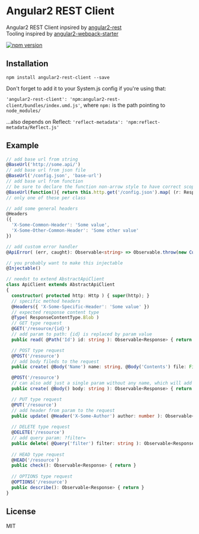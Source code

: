 # Angular2 REST Client
Angular2 REST Client inpsired by [angular2-rest](https://github.com/Paldom/angular2-rest)  
Tooling inspired by [angular2-webpack-starter](https://github.com/AngularClass/angular2-webpack-starter)

[![npm version](https://badge.fury.io/js/angular2-rest-client.svg)](https://badge.fury.io/js/angular2-rest-client)

## Installation
`npm install angular2-rest-client --save`


Don't forget to add it to your System.js config if you're using that:

`
'angular2-rest-client': 'npm:angular2-rest-client/bundles/index.umd.js'
`,
where `npm:` is the path pointing to `node_modules/`

...also depends on Reflect: `'reflect-metadata': 'npm:reflect-metadata/Reflect.js'`

## Example

```ts
// add base url from string
@BaseUrl('http://some.api/')
// add base url from json file
@BaseUrl('/config.json', 'base-url')
// add base url from function
// be sure to declare the function non-arrow style to have correct scope of this
@BaseUrl(function(){ return this.http.get('/config.json').map( (r: Response) => r.json()['base-url'] ) })
// only one of these per class 

// add some general headers
@Headers
({ 
  'X-Some-Common-Header': 'Some value', 
  'X-Some-Other-Common-Header': 'Some other value' 
})

// add custom error handler
@ApiError( (err, caught): Observable<string> => Observable.throw(new CustomError('BOOM!')) )

// you probably want to make this injectable
@Injectable()

// needst to extend AbstractApiClient
class ApiClient extends AbstractApiClient
{
  constructor( protected http: Http ) { super(http); }
  // specific method headers
  @Headers({ 'X-Some-Specific-Header': 'Some value' })
  // expected response content type
  @Type( ResponseContentType.Blob )
  // GET type request
  @GET('/resource/{id}')
  // add param to path: {id} is replaced by param value
  public read( @Path('Id') id: string ): Observable<Response> { return }

  // POST type request  
  @POST('/resource') 
  // add body fileds to the request
  public create( @Body('Name') name: string, @Body('Contents') file: File ): Observable<Response> { return }

  @POST('/resource')
  // can also add just a single param without any name, which will add the body as is to the request
  public create( @Body() body: string ): Observable<Response> { return }

  // PUT type request
  @PUT('/resource') 
  // add header from param to the request
  public update( @Header('X-Some-Author') author: number ): Observable<Response> { return }
  
  // DELETE type request
  @DELETE('/resource')
  // add query param: ?filter= 
  public delete( @Query('filter') filter: string ): Observable<Response> { return }
  
  // HEAD type request
  @HEAD('/resource') 
  public check(): Observable<Response> { return }
  
  // OPTIONS type request
  @OPTIONS('/resource') 
  public describe(): Observable<Response> { return }
}
```
## License

MIT

[npm-link]: https://badge.fury.io/js/angular2-rest-client.svg
